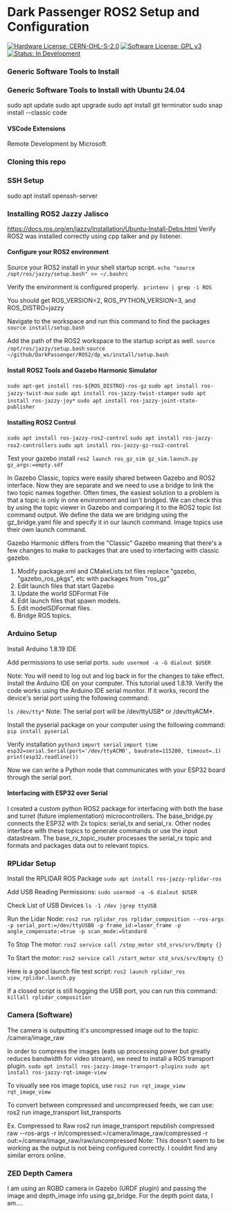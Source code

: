 # Dark Passenger ROS2 Setup and Configuration

[![Hardware License: CERN-OHL-S-2.0](https://img.shields.io/badge/Hardware%20License-CERN--OHL--S--2.0-lightgrey.svg)](https://ohwr.org/cern_ohl_s_v2.txt)
[![Software License: GPL v3](https://img.shields.io/badge/Software%20License-GPLv3-blue.svg)](https://www.gnu.org/licenses/gpl-3.0)
[![Status: In Development](https://img.shields.io/badge/Status-In%20Development-yellow.svg)]()

### Generic Software Tools to Install


### Generic Software Tools to Install with Ubuntu 24.04
sudo apt update
sudo apt upgrade
sudo apt install git terminator
sudo snap install --classic code

#### VSCode Extensions
Remote Development by Microsoft


### Cloning this repo

### SSH Setup
sudo apt install openssh-server

### Installing ROS2 Jazzy Jalisco
https://docs.ros.org/en/jazzy/Installation/Ubuntu-Install-Debs.html
Verify ROS2 was installed correctly using cpp talker and py listener.

#### Configure your ROS2 environment
Source your ROS2 install in your shell startup script.
```echo "source /opt/ros/jazzy/setup.bash" >> ~/.bashrc```

Verify the environment is configured properly.
``` printenv | grep -i ROS```

You should get ROS_VERSION=2, ROS_PYTHON_VERSION=3, and ROS_DISTRO=jazzy

Navigate to the workspace and run this command to find the packages
```source install/setup.bash```

Add the path of the ROS2 workspace to the startup script as well.
```source /opt/ros/jazzy/setup.bash```
```source ~/github/DarkPassenger/ROS2/dp_ws/install/setup.bash```


#### Install ROS2 Tools and Gazebo Harmonic Simulator
```sudo apt-get install ros-${ROS_DISTRO}-ros-gz```
```sudo apt install ros-jazzy-twist-mux```
```sudo apt install ros-jazzy-twist-stamper```
```sudo apt install ros-jazzy-joy*```
```sudo apt install ros-jazzy-joint-state-publisher```

#### Installing ROS2 Control
```sudo apt install ros-jazzy-ros2-control```
```sudo apt install ros-jazzy-ros2-controllers```
```sudo apt install ros-jazzy-gz-ros2-control```

Test your gazebo install
```ros2 launch ros_gz_sim gz_sim.launch.py gz_args:=empty.sdf```


In Gazebo Classic, topics were easily shared between Gazebo and ROS2 interface. Now they are separate and we need to use a bridge to link the two topic names together. Often times, the easiest solution to a problem is that a topic is only in one environment and isn't bridged. We can check this by using the topic viewer in Gazebo and comparing it to the ROS2 topic list command output. We define the data we are bridging using the gz_bridge.yaml file and specify it in our launch command. Image topics use their own launch command.

Gazebo Harmonic differs from the "Classic" Gazebo meaning that there's a few changes to make to packages that are used to interfacing with classic gazebo.
1. Modify package.xml and CMakeLists.txt files replace "gazebo, "gazebo_ros_pkgs", etc with packages from "ros_gz"
2. Edit launch files that start Gazebo
3. Update the world SDFormat File
4. Edit launch files that spawn models.
5. Edit modelSDFormat files.
6. Bridge ROS topics.


### Arduino Setup
Install Arduino 1.8.19 IDE

Add permissions to use serial ports.
```sudo usermod -a -G dialout $USER```

Note: You will need to log out and log back in for the changes to take effect. Install the Arduino IDE on your computer. This tutorial used 1.8.19. Verify the code works using the Arduino IDE serial monitor. If it works, record the device's serial port using the following command:

```ls /dev/tty*```
Note: The serial port will be /dev/ttyUSB* or /dev/ttyACM*. 

Install the pyserial package on your computer using the following command:
```pip install pyserial```

Verify installation
```python3```
```import serial```
```import time```
```esp32=serial.Serial(port='/dev/ttyACM0', baudrate=115200, timeout=.1)```
```print(esp32.readline())```

Now we can write a Python node that communicates with your ESP32 board through the serial port.

#### Interfacing with ESP32 over Serial
I created a custom python ROS2 package for interfacing with both the base and turret (future implementation) microcontrollers.
The base_bridge.py connects the ESP32 with 2x topics: serial_tx and serial_rx. Other nodes interface with these topics to generate commands or use the input datastream.
The base_rx_topic_router processes the serial_rx topic and formats and packages data out to relevant topics.

### RPLidar Setup
Install the RPLIDAR ROS Package
```sudo apt install ros-jazzy-rplidar-ros```

Add USB Reading Permissions:
```sudo usermod -a -G dialout $USER```

Check List of USB Devices
```ls -1 /dev |grep ttyUSB```

Run the Lidar Node:
```ros2 run rplidar_ros rplidar_composition --ros-args -p serial_port:=/dev/ttyUSB0 -p frame_id:=laser_frame -p angle_compensate:=true -p scan_mode:=Standard```

To Stop The motor:
```ros2 service call /stop_motor std_srvs/srv/Empty {}```

To Start the motor:
```ros2 service call /start_motor std_srvs/srv/Empty {}```


Here is a good launch file test script:
```ros2 launch rplidar_ros view_rplidar.launch.py```

If a closed script is still hogging the USB port, you can run this command:
```killall rplidar_composition```


### Camera (Software)
The camera is outputting it's uncompressed image out to the topic: /camera/image_raw

In order to compress the images (eats up processing power but greatly reduces bandwidth for video stream), we need to install a ROS transport plugin.
```sudo apt install ros-jazzy-image-transport-plugins```
```sudo apt install ros-jazzy-rqt-image-view```

To visually see ros image topics, use ```ros2 run rqt_image_view  rqt_image_view```

To convert between compressed and uncompressed feeds, we can use:
ros2 run image_transport list_transports

Ex. Compressed to Raw
ros2 run image_transport republish compressed raw --ros-args -r in/compressed:=/camera/image_raw/compressed -r out:=/camera/image_raw/raw/uncompressed
Note: This doesn't seem to be working as the output is not being configured correctly. I couldnt find any similar errors online.


### ZED Depth Camera
I am using an RGBD camera in Gazebo (URDF plugin) and passing the image and depth_image info using gz_bridge. For the depth point data, I am....